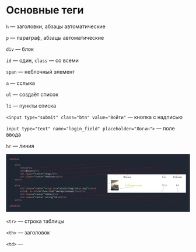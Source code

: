 # Основные теги

`h` — заголовки, абзацы автоматические

`p` — параграф, абзацы автоматические

`div` — блок

`id` —  один, `class` — со всеми

`span` — неблочный элемент

`a` — сслыка

`ul` — создаёт список

`li` — пункты списка

`<input type="submit" class="btn" value="Войти"` — кнопка с надписью

`input type="text" name="login_field" placeholder="Логин">` — поле ввода

`hr` — линия

![%D0%9E%D1%81%D0%BD%D0%BE%D0%B2%D0%BD%D1%8B%D0%B5%20%D1%82%D0%B5%D0%B3%D0%B8/Untitled.png](%D0%9E%D1%81%D0%BD%D0%BE%D0%B2%D0%BD%D1%8B%D0%B5%20%D1%82%D0%B5%D0%B3%D0%B8/Untitled.png)

`<tr>` — строка таблицы

`<th>` — заголовок

`<td>` —